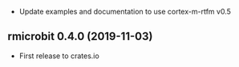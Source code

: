 * Update examples and documentation to use cortex-m-rtfm v0.5


## rmicrobit 0.4.0 (2019-11-03)

* First release to crates.io

